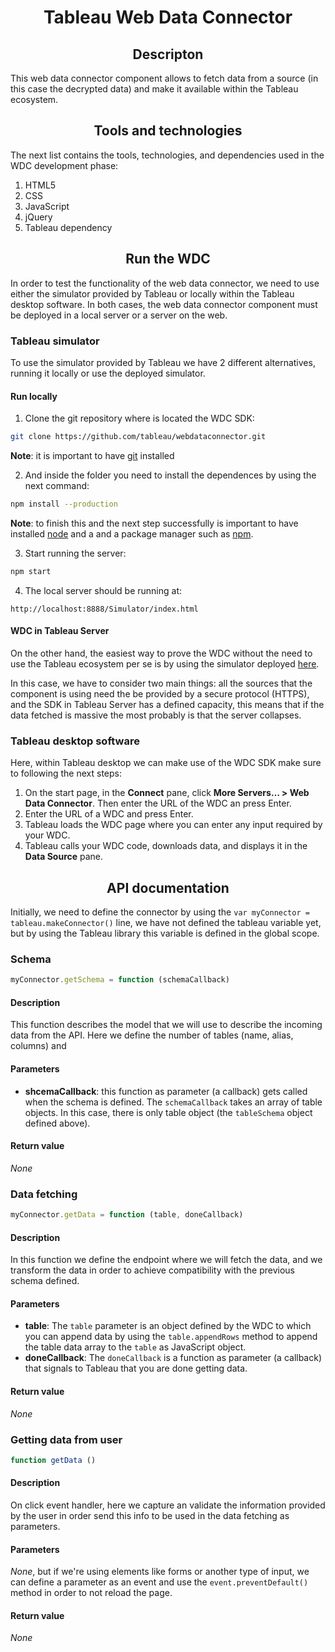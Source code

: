 <h1 align="center">Tableau Web Data Connector</h1>

<h2 align="center">Descripton</h2>

This web data connector component allows to fetch data from a source (in this case the decrypted data) and make it available within the Tableau ecosystem.

<h2 align="center">Tools and technologies</h2>

The next list contains the tools, technologies, and dependencies used in the WDC development phase:

1. HTML5
2. CSS
3. JavaScript
4. jQuery
5. Tableau dependency

<h2 align="center">Run the WDC</h2>

In order to test the functionality of the web data connector, we need to use either the simulator provided by Tableau or locally within the Tableau desktop software. In both cases, the web data connector component must be deployed in a local server or a server on the web.

### Tableau simulator

To use the simulator provided by Tableau we have 2 different alternatives, running it locally or use the deployed simulator.

#### Run locally

1. Clone the git repository where is located the WDC SDK:

```bash
git clone https://github.com/tableau/webdataconnector.git
```

**Note**: it is important to have [git](https://git-scm.com/) installed

2. And inside the folder you need to install the dependences by using the next command:

```bash
npm install --production
```

 **Note**: to finish this and the next step successfully is important to have installed [node](https://nodejs.org/es/) and a and a package manager such as [npm](https://www.npmjs.com/).

3. Start running the server:

```bash
npm start
```

4. The local server should be running at:

```
http://localhost:8888/Simulator/index.html
```

#### WDC in Tableau Server

On the other hand, the easiest way to prove the WDC without the need to use the Tableau ecosystem per se is by using the simulator deployed  [here](https://tableau.github.io/webdataconnector/Simulator/).

In this case, we have to consider two main things: all the sources that the component is using need the be provided by a secure protocol (HTTPS), and the SDK in Tableau Server has a defined capacity, this means that if the data fetched is massive the most probably is that the server collapses.

### Tableau desktop software

Here, within Tableau desktop we can make use of the WDC SDK make sure to following the next steps:

1. On the start page, in the **Connect** pane, click **More Servers… > Web Data Connector**. Then enter the URL of the WDC an press Enter.
2. Enter the URL of a WDC and press Enter.
3. Tableau loads the WDC page where you can enter any input required by your WDC.
4. Tableau calls your WDC code, downloads data, and displays it in the **Data Source** pane.

<h2 align="center">API documentation</h2>

Initially, we need to define the connector by using the `var myConnector = tableau.makeConnector()` line, we have not defined the tableau variable yet, but by using the Tableau library this variable is defined in the global scope.

### Schema

```javascript
myConnector.getSchema = function (schemaCallback)
```

#### Description

This function describes the model that we will use to describe the incoming data from the API. Here we define the number of tables (name, alias, columns) and

#### Parameters

+ **shcemaCallback**: this function as parameter (a callback) gets called when the schema is defined. The `schemaCallback` takes an array of table objects. In this case, there is only table object (the `tableSchema` object defined above).

#### Return value

*None*

### Data fetching

````javascript
myConnector.getData = function (table, doneCallback)
````

#### Description

In this function we define the endpoint where we will fetch the data, and we transform the data in order to achieve compatibility with the previous schema defined.

#### Parameters

+ **table**: The `table` parameter is an object defined by the WDC to which you can append data by using the `table.appendRows` method to append the table data array to the `table` as JavaScript object.
+ **doneCallback**: The `doneCallback` is a function as parameter (a callback) that signals to Tableau that you are done getting data.

#### Return value

*None*

### Getting data from user

```javascript
function getData ()
```

#### Description

On click event handler, here we capture an validate the information provided by the user in order send this info to be used in the data fetching as parameters.

#### Parameters

*None*, but if we're using elements like forms or another type of input, we can define a parameter as an event and use the `event.preventDefault()` method in order to not reload the page.

#### Return value

*None*